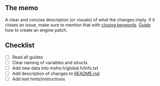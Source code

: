 ## The memo
A clear and concise description (or visuals) of what the changes imply. If it closes an issue, make sure to mention that with [closing keywords](https://docs.github.com/en/get-started/writing-on-github/working-with-advanced-formatting/using-keywords-in-issues-and-pull-requests).
[Guide](https://github.com/FAForever/FA-Binary-Patches/issues/67) how to create an engine patch.

## Checklist
- [ ] Read all guides
- [ ] Clear naming of variables and structs
- [ ] Add new data into moho.h/global.h/Info.txt
- [ ] Add description of changes to [README.md](/README.md)
- [ ] Add test hints/instructions
